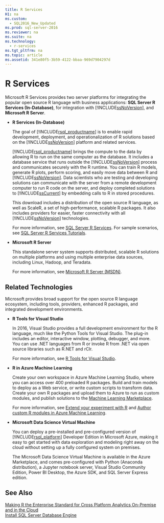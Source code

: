 ```yaml
---
title: R Services
H1: na
ms.custom: 
  - SQL2016_New_Updated
ms.prod: sql-server-2016
ms.reviewer: na
ms.suite: na
ms.technology: 
  - r-services
ms.tgt_pltfrm: na
ms.topic: article
ms.assetid: 341e80f5-3b59-4122-bbaa-969d7904297d
---
```

# R Services
  Microsoft R Services provides two server platforms for integrating the popular open source R language with business applications: **SQL Server R Services \(In\-Database\)**, for integration with [!INCLUDE[ssNoVersion](../../Token/Other/ssNoVersion_md.md)], and **Microsoft R Server**.  
  
-   **R Services \(In\-Database\)**  
  
     The goal of [!INCLUDE[rsql_productname](../../Token/Other/rsql_productname_md.md)] is to enable rapid development, deployment, and operationalization of R solutions based on the [!INCLUDE[ssNoVersion](../../Token/Other/ssNoVersion_md.md)] platform and related services.  
  
     [!INCLUDE[rsql_productname](../../Token/Other/rsql_productname_md.md)] brings the compute to the data by allowing R to run on the same computer as the database. It includes a database service that runs outside the [!INCLUDE[ssNoVersion](../../Token/Other/ssNoVersion_md.md)] process and communicates securely with the R runtime. You can train R models, generate R plots, perform scoring, and easily move data between R and [!INCLUDE[ssNoVersion](../../Token/Other/ssNoVersion_md.md)]. Data scientists who are testing and developing solutions can communicate with the server from a remote development computer to run R code on the server, and deploy completed solutions to [!INCLUDE[ssCurrent](../../Token/Other/ssCurrent_md.md)] by embedding calls to R in stored procedures.  
  
     This download includes a distribution of the open source R language, as well as ScaleR, a set of high\-performance, scalable R packages. It also includes providers for easier, faster connectivity with all [!INCLUDE[ssNoVersion](../../Token/Other/ssNoVersion_md.md)] technologies.  
  
     For more information, see [SQL Server R Services](../../Topics/TopicNameNotContainA/SQL-Server-R-Services.md). For sample scenarios, see  [SQL Server R Services Tutorials](../Topic/SQL%20Server%20R%20Services%20Tutorials.md).  
  
-   **Microsoft R Server**  
  
     This standalone server system supports distributed, scalable R solutions on multiple platforms and using multiple enterprise data sources, including Linux, Hadoop, and Teradata.  
  
     For more information, see [Microsoft R Server \(MSDN\)](https://msdn.microsoft.com/microsoft-r/index).  
  
## Related Technologies  
 Microsoft provides broad support for the open source R language ecosystem, including tools, providers, enhanced R packages, and integrated development environments.  
  
-   **R Tools for Visual Studio**  
  
     In 2016, Visual Studio provides a full development environment for the R language, much like the Python Tools for Visual Studio. The plug\-in includes an editor, interactive window, plotting, debugger, and more. You can use .NET languages from R or invoke R from .NET via open source libraries such as R.NET and rClr.  
  
     For more information, see [R Tools for Visual Studio](https://www.visualstudio.com/features/rtvs-vs.aspx).  
  
-   **R in Azure Machine Learning**  
  
     Create your own workspace in Azure Machine Learning Studio, where you can access over 400 preloaded R packages. Build and train models to deploy as a Web service, or write custom scripts to transform data. Create your own R packages and upload them to Azure to run as custom modules, and publish solutions to the [Machine Learning Marketplace](http://datamarket.azure.com/browse/data?category=machine-learning).  
  
     For more information, see [Extend your experiment with R](https://azure.microsoft.com/documentation/articles/machine-learning-extend-your-experiment-with-r/) and [Author custom R modules in Azure Machine Learning](https://azure.microsoft.com/documentation/articles/machine-learning-custom-r-modules/).  
  
-   **Microsoft Data Science Virtual Machine**  
  
     You can deploy a pre\-installed and pre\-configured version of [!INCLUDE[rsql_platform](../../Token/Other/rsql_platform_md.md)] Developer Edition in Microsoft Azure, making it easy to get started with data exploration and modeling right away on the cloud without setting up a fully configured system on premises.  
  
     The Microsoft Data Science  Virtual Machine is available in the Azure Marketplace, and comes pre\-configured with Python \(Anaconda distribution\), a Jupyter notebook server, Visual Studio Community Edition, Power BI Desktop, the Azure SDK, and SQL Server Express edition.  
  
## See Also  
 [Making R the Enterprise Standard for Cross Platform Analytics On\-Premise and in the Cloud](http://blogs.technet.com/b/machinelearning/archive/2016/01/12/making-r-the-enterprise-standard-for-cross-platform-analytics-both-on-premises-and-in-the-cloud.aspx)   
 [Install SQL Server Database Engine](../../Topics/TopicNameNotContainA/Install-SQL-Server-Database-Engine.md)  
  
  